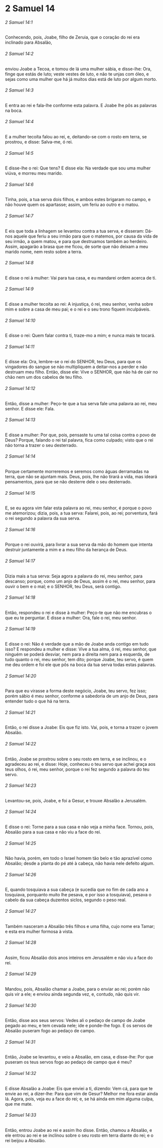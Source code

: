 # 2 Samuel 14

###### 2 Samuel 14:1

Conhecendo, pois, Joabe, filho de Zeruia, que o coração do rei era inclinado para Absalão,

###### 2 Samuel 14:2

enviou Joabe a Tecoa, e tomou de lá uma mulher sábia, e disse-lhe: Ora, finge que estás de luto; veste vestes de luto, e não te unjas com óleo, e sejas como uma mulher que há já muitos dias está de luto por algum morto.

###### 2 Samuel 14:3

E entra ao rei e fala-lhe conforme esta palavra. E Joabe lhe pôs as palavras na boca.

###### 2 Samuel 14:4

E a mulher tecoíta falou ao rei, e, deitando-se com o rosto em terra, se prostrou, e disse: Salva-me, ó rei.

###### 2 Samuel 14:5

E disse-lhe o rei: Que tens? E disse ela: Na verdade que sou uma mulher viúva, e morreu meu marido.

###### 2 Samuel 14:6

Tinha, pois, a tua serva dois filhos, e ambos estes brigaram no campo, e não houve quem os apartasse; assim, um feriu ao outro e o matou.

###### 2 Samuel 14:7

E eis que toda a linhagem se levantou contra a tua serva, e disseram: Dá-nos aquele que feriu a seu irmão para que o matemos, por causa da vida de seu irmão, a quem matou, e para que destruamos também ao herdeiro. Assim, apagarão a brasa que me ficou, de sorte que não deixam a meu marido nome, nem resto sobre a terra.

###### 2 Samuel 14:8

E disse o rei à mulher: Vai para tua casa, e eu mandarei ordem acerca de ti.

###### 2 Samuel 14:9

E disse a mulher tecoíta ao rei: A injustiça, ó rei, meu senhor, venha sobre mim e sobre a casa de meu pai; e o rei e o seu trono fiquem inculpáveis.

###### 2 Samuel 14:10

E disse o rei: Quem falar contra ti, traze-mo a mim; e nunca mais te tocará.

###### 2 Samuel 14:11

E disse ela: Ora, lembre-se o rei do SENHOR, teu Deus, para que os vingadores do sangue se não multipliquem a deitar-nos a perder e não destruam meu filho. Então, disse ele: Vive o SENHOR, que não há de cair no chão nem um dos cabelos de teu filho.

###### 2 Samuel 14:12

Então, disse a mulher: Peço-te que a tua serva fale uma palavra ao rei, meu senhor. E disse ele: Fala.

###### 2 Samuel 14:13

E disse a mulher: Por que, pois, pensaste tu uma tal coisa contra o povo de Deus? Porque, falando o rei tal palavra, fica como culpado; visto que o rei não torna a trazer o seu desterrado.

###### 2 Samuel 14:14

Porque certamente morreremos e seremos como águas derramadas na terra, que não se ajuntam mais. Deus, pois, lhe não tirará a vida, mas ideará pensamentos, para que se não desterre dele o seu desterrado.

###### 2 Samuel 14:15

E, se eu agora vim falar esta palavra ao rei, meu senhor, é porque o povo me atemorizou; dizia, pois, a tua serva: Falarei, pois, ao rei; porventura, fará o rei segundo a palavra da sua serva.

###### 2 Samuel 14:16

Porque o rei ouvirá, para livrar a sua serva da mão do homem que intenta destruir juntamente a mim e a meu filho da herança de Deus.

###### 2 Samuel 14:17

Dizia mais a tua serva: Seja agora a palavra do rei, meu senhor, para descanso; porque, como um anjo de Deus, assim é o rei, meu senhor, para ouvir o bem e o mal; e o SENHOR, teu Deus, será contigo.

###### 2 Samuel 14:18

Então, respondeu o rei e disse à mulher: Peço-te que não me encubras o que eu te perguntar. E disse a mulher: Ora, fale o rei, meu senhor.

###### 2 Samuel 14:19

E disse o rei: Não é verdade que a mão de Joabe anda contigo em tudo isso? E respondeu a mulher e disse: Vive a tua alma, ó rei, meu senhor, que ninguém se poderá desviar, nem para a direita nem para a esquerda, de tudo quanto o rei, meu senhor, tem dito; porque Joabe, teu servo, é quem me deu ordem e foi ele que pôs na boca da tua serva todas estas palavras.

###### 2 Samuel 14:20

Para que eu virasse a forma deste negócio, Joabe, teu servo, fez isso; porém sábio é meu senhor, conforme a sabedoria de um anjo de Deus, para entender tudo o que há na terra.

###### 2 Samuel 14:21

Então, o rei disse a Joabe: Eis que fiz isto. Vai, pois, e torna a trazer o jovem Absalão.

###### 2 Samuel 14:22

Então, Joabe se prostrou sobre o seu rosto em terra, e se inclinou, e o agradeceu ao rei, e disse: Hoje, conheceu o teu servo que achei graça aos teus olhos, ó rei, meu senhor, porque o rei fez segundo a palavra do teu servo.

###### 2 Samuel 14:23

Levantou-se, pois, Joabe, e foi a Gesur, e trouxe Absalão a Jerusalém.

###### 2 Samuel 14:24

E disse o rei: Torne para a sua casa e não veja a minha face. Tornou, pois, Absalão para a sua casa e não viu a face do rei.

###### 2 Samuel 14:25

Não havia, porém, em todo o Israel homem tão belo e tão aprazível como Absalão; desde a planta do pé até à cabeça, não havia nele defeito algum.

###### 2 Samuel 14:26

E, quando tosquiava a sua cabeça (e sucedia que no fim de cada ano a tosquiava, porquanto muito lhe pesava, e por isso a tosquiava), pesava o cabelo da sua cabeça duzentos siclos, segundo o peso real.

###### 2 Samuel 14:27

Também nasceram a Absalão três filhos e uma filha, cujo nome era Tamar; e esta era mulher formosa à vista.

###### 2 Samuel 14:28

Assim, ficou Absalão dois anos inteiros em Jerusalém e não viu a face do rei.

###### 2 Samuel 14:29

Mandou, pois, Absalão chamar a Joabe, para o enviar ao rei; porém não quis vir a ele; e enviou ainda segunda vez, e, contudo, não quis vir.

###### 2 Samuel 14:30

Então, disse aos seus servos: Vedes ali o pedaço de campo de Joabe pegado ao meu, e tem cevada nele; ide e ponde-lhe fogo. E os servos de Absalão puseram fogo ao pedaço de campo.

###### 2 Samuel 14:31

Então, Joabe se levantou, e veio a Absalão, em casa, e disse-lhe: Por que puseram os teus servos fogo ao pedaço de campo que é meu?

###### 2 Samuel 14:32

E disse Absalão a Joabe: Eis que enviei a ti, dizendo: Vem cá, para que te envie ao rei, a dizer-lhe: Para que vim de Gesur? Melhor me fora estar ainda lá. Agora, pois, veja eu a face do rei; e, se há ainda em mim alguma culpa, que me mate.

###### 2 Samuel 14:33

Então, entrou Joabe ao rei e assim lho disse. Então, chamou a Absalão, e ele entrou ao rei e se inclinou sobre o seu rosto em terra diante do rei; e o rei beijou a Absalão.

